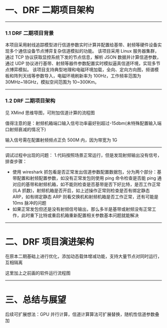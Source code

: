 # 一、DRF 二期项目架构
---
### 1.1 DRF 二期项目背景

本项目采用射线追踪模型进行信道参数实时计算并配置给基带、射频等硬件设备实现多个通信设备节点博弈复杂信道模拟的功能。
该项目采用 Linux 服务器集群，通过 TCP 协议获取显控系统下发的节点信息，解析 JSON 数据并计算信道参数，通过 UDP 协议进行基带、射频等器件参数配置实时模拟逼真信道环境，实现多节点博弈模拟。
该项目支持典型地理和电磁环境加载，全向、定向方向图，频谱模板和阵列天线等参数导入，电磁环境刷新率为 100Hz，工作频率范围为 30MHz~18GHz，模拟空间范围为 10~300Km。

---

### 1.2 DRF 二期项目架构

见 XMind 思维导图，可附加信道计算的流程图

值得注意的是：射频机箱端口输入信号功率最好别超过-15dbm(未特殊配置输入端口射频衰减的情况下)

输入信号需在配置射频频点正负 500M 内，因为带宽为 1G

---

调试过程中出现的问题： 1.代码按照场景正常运行，但是发现射频输出没有信号，排查步骤：

- 使用 wireshark 抓包看是否正常发出信道参数配置数据包，分为两个部分：基带配置和射频配置参数，如没有正常发包则使用 ping 命令检查是否能 ping 通对应的基带和射频机箱，如不能则检查是否基带是否下好比特，是否工作正常(ILA 抓数)，射频机箱是否开启，如上述操作正常则检查是否有绑定静态 ARP，如有绑定静态 ARP 则看交换机和射频机箱是否工作正常，还有可能是 10ms 脉冲的问题
- 如果正常发包但还是没有射频信号输出，那么多半是基带或射频没有正常工作，此时重下比特或重启机箱重新配置相关参数基本问题就能解决

---

# 二、DRF 项目演进架构

在原本二期基础上进行优化，添加动态载体增减功能，支持大量节点对同时运行，互相隔离

这里加上之前画的软件运行流程图

---

# 三、总结与展望

后续可扩展想法：GPU 并行计算，信道计算算法可扩展替换，随机性信道参数叠加

